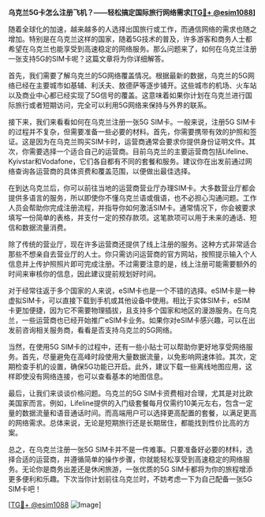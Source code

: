 **乌克兰5G卡怎么注册飞机？——轻松搞定国际旅行网络需求[[TG💪+ @esim1088](https://t.me/s/esim1088)]**

随着全球化的加速，越来越多的人选择出国旅行或工作，而通信网络的需求也随之增加。特别是在乌克兰这样的国家，随着5G技术的普及，许多游客和商务人士都希望在乌克兰也能享受到高速稳定的网络服务。那么问题来了，如何在乌克兰注册一张支持5G的SIM卡呢？这篇文章将为你详细解答。

首先，我们需要了解乌克兰的5G网络覆盖情况。根据最新的数据，乌克兰的5G网络已经在主要城市如基辅、利沃夫、敖德萨等逐步铺开。这些城市的机场、火车站以及商业中心都已经实现了5G信号的覆盖。这意味着如果你计划在乌克兰进行国际旅行或者短期访问，完全可以利用5G网络来保持与外界的联系。

接下来，我们来看看如何在乌克兰注册一张5G SIM卡。一般来说，注册5G SIM卡的过程并不复杂，但需要准备一些必要的材料。首先，你需要携带有效的护照和签证。这是因为在乌克兰购买SIM卡时，运营商通常会要求你提供身份证明文件。其次，你需要选择一个适合自己的运营商。目前乌克兰的主要运营商包括Lifeline、Kyivstar和Vodafone，它们各自都有不同的套餐和服务。建议你在出发前通过网络查询各运营商的具体资费和覆盖范围，以便做出最佳选择。

在到达乌克兰后，你可以前往当地的运营商营业厅办理SIM卡。大多数营业厅都会提供多语言的服务，所以即使你不懂乌克兰语或俄语，也不必担心沟通问题。工作人员会帮助你完成注册流程，并指导你如何激活SIM卡。通常情况下，你会被要求填写一份简单的表格，并支付一定的预存款项。这笔款项可以用于未来的通话、短信和数据流量消费。

除了传统的营业厅，现在许多运营商还提供了线上注册的服务。这种方式非常适合那些不想亲自去营业厅的人士。你只需访问运营商的官方网站，按照提示输入个人信息并上传护照照片即可完成注册。不过需要注意的是，线上注册可能需要额外的时间来审核你的信息，因此建议提前规划好时间。

对于经常往返于多个国家的人来说，eSIM卡也是一个不错的选择。eSIM卡是一种虚拟SIM卡，可以直接下载到手机或其他设备中使用。相比于实体SIM卡，eSIM卡更加便捷，因为它不需要物理插拔，且支持多个国家和地区的漫游服务。在乌克兰，一些运营商也已经开始推广eSIM卡业务。如果你对eSIM卡感兴趣，可以在出发前咨询相关服务商，看看是否支持乌克兰的5G网络。

当然，在使用5G SIM卡的过程中，还有一些小贴士可以帮助你更好地享受网络服务。首先，尽量避免在高峰时段使用大量数据流量，以免影响网速体验。其次，定期检查手机的设置，确保5G功能已开启。此外，建议下载一些离线地图应用，这样即使没有网络连接，也可以查看基本的地图信息。

最后，让我们来谈谈价格问题。乌克兰的5G SIM卡资费相对合理，尤其是对比欧美国家而言。例如，Lifeline提供的入门级套餐每月仅需约10美元左右，包含一定量的数据流量和语音通话时间。而高端用户可以选择更高配置的套餐，以满足更高的网络需求。总体来说，无论是短期旅行还是长期居住，都能找到性价比高的方案。

总之，在乌克兰注册一张5G SIM卡并不是一件难事。只要准备好必要的材料，选择合适的运营商，并遵循简单的操作步骤，你就能轻松享受到高速稳定的网络服务。无论你是商务出差还是休闲旅游，一张优质的5G SIM卡都将为你的旅程增添更多便利和乐趣。下次当你计划前往乌克兰时，不妨考虑一下为自己配备一张5G SIM卡吧！

[[TG💪+ @esim1088](https://t.me/s/esim1088) ![Image](https://i.postimg.cc/4NQfJmqS/Snipaste-2025-05-13-00-14-12.png)]